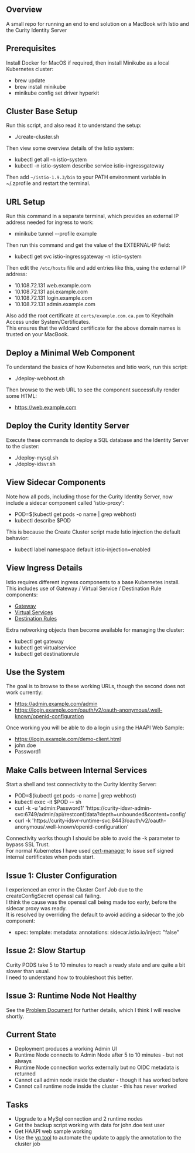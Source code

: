 ## Overview

A small repo for running an end to end solution on a MacBook with Istio and the Curity Identity Server

## Prerequisites

Install Docker for MacOS if required, then install Minikube as a local Kubernetes cluster:

- brew update
- brew install minikube
- minikube config set driver hyperkit

## Cluster Base Setup

Run this script, and also read it to understand the setup:

- ./create-cluster.sh

Then view some overview details of the Istio system:

- kubectl get all -n istio-system
- kubectl -n istio-system describe service istio-ingressgateway

Then add `~/istio-1.9.3/bin` to your PATH environment variable in ~/.zprofile and restart the terminal.

## URL Setup

Run this command in a separate terminal, which provides an external IP address needed for ingress to work:

 - minikube tunnel --profile example

Then run this command and get the value of the EXTERNAL-IP field:

- kubectl get svc istio-ingressgateway -n istio-system

Then edit the `/etc/hosts` file and add entries like this, using the external IP address:

- 10.108.72.131 web.example.com
- 10.108.72.131 api.example.com
- 10.108.72.131 login.example.com 
- 10.108.72.131 admin.example.com 

Also add the root certificate at `certs/example.com.ca.pem` to Keychain Access under System/Certificates.\
This ensures that the wildcard certificate for the above domain names is trusted on your MacBook.

## Deploy a Minimal Web Component

To understand the basics of how Kubernetes and Istio work, run this script:

- ./deploy-webhost.sh

 Then browse to the web URL to see the component successfully render some HTML:

- https://web.example.com

## Deploy the Curity Identity Server

Execute these commands to deploy a SQL database and the Identity Server to the cluster:

- ./deploy-mysql.sh
- ./deploy-idsvr.sh

## View Sidecar Components

Note how all pods, including those for the Curity Identity Server, now include a sidecar component called 'istio-proxy':

- POD=$(kubectl get pods -o name | grep webhost)
- kubectl describe $POD

This is because the Create Cluster script made Istio injection the default behavior:

- kubectl label namespace default istio-injection=enabled

## View Ingress Details

Istio requires different ingress components to a base Kubernetes install.\
This includes use of Gateway / Virtual Service / Destination Rule components:

- [Gateway](./base/https-gateway.yaml)
- [Virtual Services](./idsvr/virtualservices.yaml)
- [Destination Rules](./idsvr/destinationrules.yaml)

Extra networking objects then become available for managing the cluster:

- kubectl get gateway
- kubectl get virtualservice
- kubectl get destinationrule

## Use the System

The goal is to browse to these working URLs, though the second does not work currently:

- https://admin.example.com/admin
- https://login.example.com/oauth/v2/oauth-anonymous/.well-known/openid-configuration

Once working you will be able to do a login using the HAAPI Web Sample:

- https://login.example.com/demo-client.html
- john.doe
- Password1

## Make Calls between Internal Services

Start a shell and test connectivity to the Curity Identity Server:

- POD=$(kubectl get pods -o name | grep webhost)
- kubectl exec -it $POD -- sh
- curl -k -u 'admin:Password1' 'https://curity-idsvr-admin-svc:6749/admin/api/restconf/data?depth=unbounded&content=config'
- curl -k 'https://curity-idsvr-runtime-svc:8443/oauth/v2/oauth-anonymous/.well-known/openid-configuration'

Connectivity works though I should be able to avoid the -k parameter to bypass SSL Trust.\
For normal Kubernetes I have used [cert-manager](https://github.com/jetstack/cert-manager) to issue self signed internal certificates when pods start.

## Issue 1: Cluster Configuration

I experienced an error in the Cluster Conf Job due to the createConfigSecret openssl call failing.\
I think the cause was the openssl call being made too early, before the sidecar proxy was ready.\
It is resolved by overriding the default to avoid adding a sidecar to the job component:

- spec:
    template:
      metadata:
        annotations:
          sidecar.istio.io/inject: "false"

## Issue 2: Slow Startup

Curity PODS take 5 to 10 minutes to reach a ready state and are quite a bit slower than usual.\
I need to understand how to troubleshoot this better.

## Issue 3: Runtime Node Not Healthy

See the [Problem Document](PROBLEMS.md) for further details, which I think I will resolve shortly.

## Current State

- Deployment produces a working Admin UI
- Runtime Node connects to Admin Node after 5 to 10 minutes - but not always
- Runtime Node connection works externally but no OIDC metadata is returned
- Cannot call admin node inside the cluster - though it has worked before
- Cannot call runtime node inside the cluster - this has never worked

## Tasks

- Upgrade to a MySql connection and 2 runtime nodes
- Get the backup script working with data for john.doe test user
- Get HAAPI web sample working
- Use the [yq tool](https://github.com/mikefarah/yq) to automate the update to apply the annotation to the cluster job